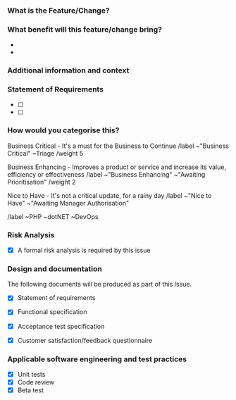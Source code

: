 <!--- THIS TEMPLATE IS TO BE USED FOR NEW FEATURES OR CHANGE REQUESTS -->

### What is the Feature/Change?
<!-- Enter clear and concise description of what your feature or change request is. -->


### What benefit will this feature/change bring?
<!-- e.g. Save time, perform a task quicker, reduce problem for staff, customers, add new feature/value to a product. -->
<!-- Putting this benefit into context allows us to prioritise this against other feature requests. -->

- <!-- e.g. This will save us 2 hours per week of manual effort by an engineer -->
- 

### Additional information and context 
<!-- Add any other context or screenshots about the feature request here. -->
<!-- If there is any technical detail on how to achieve please add it here. More detail allows us to prioritise better. -->


### Statement of Requirements 
<!-- It's VERY IMPORTANT that these are populated. Add as many as you can. -->
<!-- This forms checklist of things that the we can check off to determine if the work completed satisfies this request. --> 

- [ ] <!-- e.g. Must do A for this to be complete -->
- [ ] <!-- e.g. Must do B for this to be complete -->


### How would you categorise this?
<!--- Delete as appropriate -->

Business Critical - It's a must for the Business to Continue 
/label ~"Business Critical" ~Triage 
/weight 5

Business Enhancing - Improves a product or service and increase its value, efficiency or effectiveness 
/label ~"Business Enhancing" ~"Awaiting Prioritisation" 
/weight 2

Nice to Have - It's not a critical update, for a rainy day 
/label ~"Nice to Have" ~"Awaiting Manager Authorisation"

<!--- Set Team label - Delete as appropriate -->
/label ~PHP ~dotNET ~DevOps

<!--
===============================================================
  Anything below is for internal use only. Please leave as-is
===============================================================
-->

### Risk Analysis
<!-- Please consider what technical risks there are relating to this issue -->
<!-- If technical risks are identified, please also list the steps taken to mitigate the risk --> 

- [x] A formal risk analysis is required by this issue


### Design and documentation
<!--
This lists the documents which will be produced as part of the project.
Note that there may be additional ones added to the list, e.g. there may be a separate specification for an API or some such.
If you want to be really fancy-pants, you can hyperlink the documents.
-->

The following documents will be produced as part of this Issue.

- [x] Statement of requirements
- [x] Functional specification
- [x] Acceptance test specification
- [x] Customer satisfaction/feedback questionnaire


### Applicable software engineering and test practices


- [x] Unit tests
- [x] Code review
- [x] Beta test
